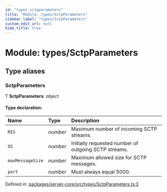 ```yaml
---
id: "types_sctpparameters"
title: "Module: types/SctpParameters"
sidebar_label: "types/SctpParameters"
custom_edit_url: null
hide_title: true
---
```


# Module: types/SctpParameters

## Type aliases

### SctpParameters

Ƭ **SctpParameters**: *object*

#### Type declaration:

| Name | Type | Description |
| :------ | :------ | :------ |
| `MIS` | *number* | Maximum number of incoming SCTP streams. |
| `OS` | *number* | Initially requested number of outgoing SCTP streams. |
| `maxMessageSize` | *number* | Maximum allowed size for SCTP messages. |
| `port` | *number* | Must always equal 5000. |

Defined in: [packages/server-core/src/types/SctpParameters.ts:3](https://github.com/xr3ngine/xr3ngine/blob/7e8e151f1/packages/server-core/src/types/SctpParameters.ts#L3)
